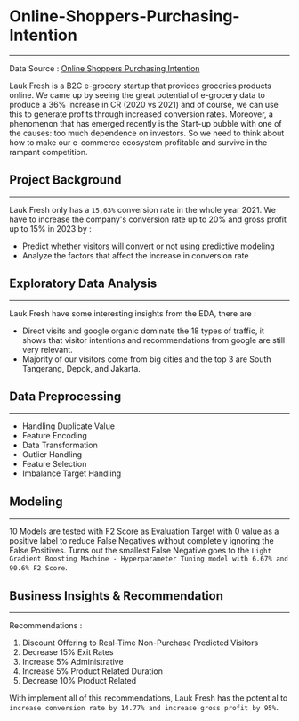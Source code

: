 # Online-Shoppers-Purchasing-Intention
---
Data Source : [Online Shoppers Purchasing Intention](https://www.kaggle.com/datasets/imakash3011/online-shoppers-purchasing-intention-dataset)

Lauk Fresh is a B2C e-grocery startup that provides groceries products online. We came up by seeing the great potential of e-grocery data to produce a 36% increase in CR (2020 vs 2021) and of course, we can use this to generate profits through increased conversion rates. Moreover, a phenomenon that has emerged recently is the Start-up bubble with one of the causes: too much dependence on investors. So we need to think about how to make our e-commerce ecosystem profitable and survive in the rampant competition.

## Project Background
---
Lauk Fresh only has a `15,63%` conversion rate in the whole year 2021. We have to increase the company's conversion rate up to 20% and gross profit up to 15% in 2023 by :
- Predict whether visitors will convert or not using predictive modeling
- Analyze the factors that affect the increase in conversion rate

## Exploratory Data Analysis
---
Lauk Fresh have some interesting insights from the EDA, there are :
- Direct visits and google organic dominate the 18 types of traffic, it shows that visitor intentions and recommendations from google are still very relevant.
- Majority of our visitors come from big cities and the top 3 are South Tangerang, Depok, and Jakarta.

## Data Preprocessing
---
- Handling Duplicate Value
- Feature Encoding
- Data Transformation
- Outlier Handling
- Feature Selection
- Imbalance Target Handling

## Modeling
---
10 Models are tested with F2 Score as Evaluation Target with 0 value as a positive label to reduce False Negatives without completely ignoring the False Positives. Turns out the smallest False Negative goes to the `Light Gradient Boosting Machine - Hyperparameter Tuning model with 6.67% and 90.6% F2 Score`.

## Business Insights & Recommendation
---
Recommendations :
1. Discount Offering to Real-Time Non-Purchase Predicted Visitors
2. Decrease 15% Exit Rates
3. Increase 5% Administrative
4. Increase 5% Product Related Duration
5. Decrease 10% Product Related

With implement all of this recommendations, Lauk Fresh has the potential to `increase conversion rate by 14.77% and increase gross profit by 95%`.
